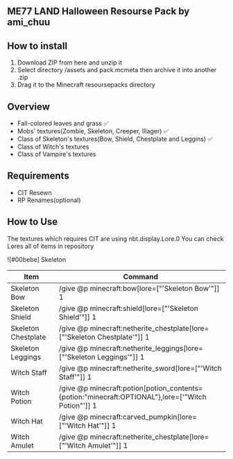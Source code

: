 ## ME77 LAND Halloween Resourse Pack by ami_chuu

## How to install
 1. Download ZIP from here and unzip it
 2. Select directory /assets and pack.mcmeta then archive it into another .zip
 4. Drag it to the Minecraft resoursepacks directory 

## Overview
  * Fall-colored leaves and grass ✅
  * Mobs' textures(Zombie, Skeleton, Creeper, Illager) ✅
  * Class of Skeleton's textures(Bow, Shield, Chestplate and Leggins) ✅
  * Class of Witch's textures
  * Class of Vampire's textures

## Requirements
  * CIT Resewn
  * RP Renames(optional)

## How to Use
  The textures which requires CIT are using nbt.display.Lore.0
  You can check Lores all of items in repository

![#00bebe] Skeleton

  <table>
   <thead>
    <tr>
     <th>Item</th>
     <th>Command</th>
    </tr>
   </thead>
  <tbody>
   <tr>
    <td style="color=#00bebe">Skeleton Bow</td>
    <td>/give @p minecraft:bow[lore=["'Skeleton Bow'"]] 1</td>
   </tr>
   <tr>
    <td style="color=#00bebe">Skeleton Shield</td>
    <td>/give @p minecraft:shield[lore=["'Skeleton Shield'"]] 1</td>
   </tr>
   <tr>
    <td style="color=#00bebe">Skeleton Chestplate</td>
    <td>/give @p minecraft:netherite_chestplate[lore=["'Skeleton Chestplate'"]] 1</td>
   </tr>
   <tr>
    <td style="color=#00bebe">Skeleton Leggings</td>
    <td>/give @p minecraft:netherite_leggings[lore=["'Skeleton Leggings'"]] 1</td>
   </tr>
   <tr>
    <td style="color=#00bebe">Witch Staff</td>
    <td>/give @p minecraft:netherite_sword[lore=["'Witch Staff'"]] 1</td>
   </tr>
   <tr>
    <td style="color=#00bebe">Witch Potion</td>
    <td>/give @p minecraft:potion[potion_contents={potion:"minecraft:OPTIONAL"},lore=['"Witch Potion"']] 1</td>
   </tr>
   <tr>
    <td style="color=#00bebe">Witch Hat</td>
    <td>/give @p minecraft:carved_pumpkin[lore=["'Witch Hat'"]] 1</td>
   </tr>
   <tr>
    <td style="color=#00bebe">Witch Amulet</td>
    <td>/give @p minecraft:netherite_chestplate[lore=["'Witch Amulet'"]] 1</td>
   </tr>
  </tbody>
 </table>


